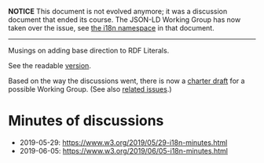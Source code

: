 **NOTICE** This document is not evolved anymore; it was a discussion document that ended its course. The JSON-LD Working Group has now taken over the issue, see [the i18n namespace](https://www.w3.org/TR/json-ld11/#the-i18n-namespace) in that document.

---


Musings on adding base direction to RDF Literals.

See the readable [version](https://w3c.github.io/rdf-dir-literal/).

Based on the way the discussions went, there is now a [charter draft](https://w3c.github.io/rdf-dir-literal/draft-charter.html) for a possible Working Group. (See also [related issues](https://github.com/w3c/rdf-dir-literal/issues?q=is%3Aissue+is%3Aopen+label%3A%22charter+draft%22).)

# Minutes of discussions

* 2019-05-29: https://www.w3.org/2019/05/29-i18n-minutes.html
* 2019-06-05: https://www.w3.org/2019/06/05-i18n-minutes.html
